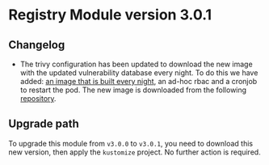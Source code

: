 # Registry Module version 3.0.1

## Changelog
- The trivy configuration has been updated to download the new image with the updated vulnerability database every night. To do this we have added: [an image that is built every night](https://github.com/sighupio/trivy-adapter-photon-offline), an ad-hoc rbac and a cronjob to restart the pod. The new image is downloaded from the following [repository](https://quay.io/repository/sighup/trivy-adapter-photon-offline?tab=tags).

## Upgrade path

To upgrade this module from `v3.0.0` to `v3.0.1`, you need to download this new version, then apply the `kustomize` project. No further action is required.
